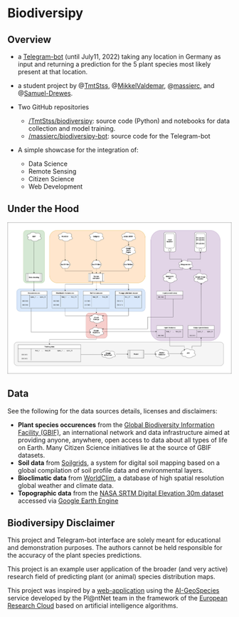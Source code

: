 # Biodiversipy

## Overview

- a [Telegram-bot]() (until July11, 2022) taking any location in Germany as input and returning a prediction for the 5 plant species most likely present at that location.
- a student project by @[TmtStss](https://github.com/TmtStss), @[MikkelValdemar](https://github.com/TmtStss/biodiversipy/commits?author=MikkelValdemar), @[massierc](https://github.com/massierc), and @[Samuel-Drewes](https://github.com/Samuel-Drewes).
- Two GitHub repositories
  - [/TmtStss/biodiversipy](https://github.com/TmtStss/biodiversipy): source code (Python) and notebooks for data collection and model training.
  - [/massierc/biodiversipy-bot](https://github.com/massierc/biodiversipy-bot): source code for the Telegram-bot

- A simple showcase for the integration of:
  - Data Science
  - Remote Sensing
  - Citizen Science
  - Web Development

## Under the Hood

<img src="biodiversipy/data/img/biodiversipy.jpg"/>

## Data

See the following for the data sources details, licenses and disclaimers:

- **Plant species occurences** from the [Global Biodiversity Information Facility (GBIF)](https://www.gbif.org/), an international network and data infrastructure aimed at providing anyone, anywhere, open access to data about all types of life on Earth. Many Citizen Science initiatives lie at the source of GBIF datasets.
- **Soil data** from [Soilgrids](https://soilgrids.org/), a system for digital soil mapping based on a global compilation of soil profile data and environmental layers.
- **Bioclimatic data** from [WorldClim](https://worldclim.org/), a database of high spatial resolution global weather and climate data.
- **Topographic data** from the [NASA SRTM Digital Elevation 30m dataset](https://lpdaac.usgs.gov/products/srtmgl1v003/) accessed via [Google Earth Engine](https://developers.google.com/earth-engine/datasets/catalog/USGS_SRTMGL1_003)

## Biodiversipy Disclaimer

This project and Telegram-bot interface are solely meant for educational and demonstration purposes. The authors cannot be held responsible for the accuracy of the plant species predictions.

This project is an example user application of the broader (and very active) research field of predicting plant (or animal) species distribution maps.

This project was inspired by a [web-application](https://identify.plantnet.org/prediction) using the [AI-GeoSpecies](https://cos4cloud-eosc.eu/services/ai-geospecies/) service developed by the Pl@ntNet team in the framework of the [European Research Cloud](https://cos4cloud-eosc.eu/) based on artificial intelligence algorithms.
